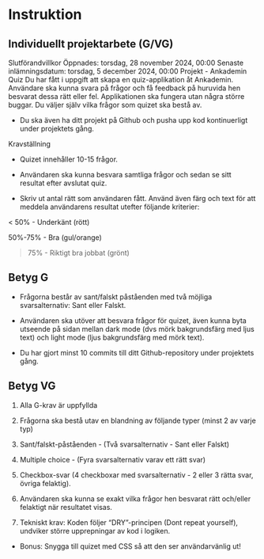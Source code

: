 # Instruktion

## Individuellt projektarbete (G/VG)
Slutförandvillkor
Öppnades: torsdag, 28 november 2024, 00:00
Senaste inlämningsdatum: torsdag, 5 december 2024, 00:00
Projekt - Ankademin Quiz
Du har fått i uppgift att skapa en quiz-applikation åt Ankademin. Användare ska kunna svara på frågor och få feedback på huruvida hen besvarat dessa rätt eller fel. Applikationen ska fungera utan några större buggar. Du väljer själv vilka frågor som quizet ska bestå av.

- Du ska även ha ditt projekt på Github och pusha upp kod kontinuerligt under projektets gång.

Kravställning

- Quizet innehåller 10-15 frågor.

- Användaren ska kunna besvara samtliga frågor och sedan se sitt resultat efter avslutat quiz.

- Skriv ut antal rätt som användaren fått. Använd även färg och text för att meddela användarens resultat utefter följande kriterier:


< 50% - Underkänt (rött)

50%-75% - Bra (gul/orange)

> 75% - Riktigt bra jobbat (grönt)

## Betyg G

- Frågorna består av sant/falskt påståenden med två möjliga svarsalternativ: Sant eller Falskt.

- Användaren ska utöver att besvara frågor för quizet, även kunna byta utseende på sidan mellan dark mode (dvs mörk bakgrundsfärg med ljus text) och light mode (ljus bakgrundsfärg med mörk text).

- Du har gjort minst 10 commits till ditt Github-repository under projektets gång.

## Betyg VG

1. Alla G-krav är uppfyllda

2. Frågorna ska bestå utav en blandning av följande typer (minst   2 av varje typ)

3. Sant/falskt-påståenden - (Två svarsalternativ - Sant eller Falskt)

4. Multiple choice - (Fyra svarsalternativ varav ett rätt svar)

5. Checkbox-svar (4 checkboxar med svarsalternativ - 2 eller 3 rätta svar, övriga felaktig).

6. Användaren ska kunna se exakt vilka frågor hen besvarat rätt och/eller felaktigt när resultatet visas.

7. Tekniskt krav: Koden följer “DRY”-principen (Dont repeat yourself), undviker större upprepningar av kod i logiken.



- Bonus: Snygga till quizet med CSS så att den ser användarvänlig ut!
